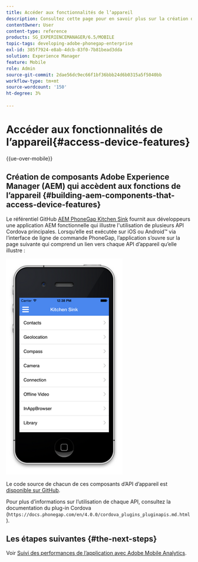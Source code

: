 ```yaml
---
title: Accéder aux fonctionnalités de l’appareil
description: Consultez cette page pour en savoir plus sur la création de composants Adobe Experience Manager (AEM) qui accèdent aux fonctionnalités des appareils. Le référentiel GitHub de l’évier de cuisine d’AEM PhoneGap fournit aux développeurs une application AEM fonctionnelle qui illustre l’utilisation de plusieurs API Cordova principales.
contentOwner: User
content-type: reference
products: SG_EXPERIENCEMANAGER/6.5/MOBILE
topic-tags: developing-adobe-phonegap-enterprise
exl-id: 385f7924-e8ab-4dcb-83f0-7b81bead3dda
solution: Experience Manager
feature: Mobile
role: Admin
source-git-commit: 2dae56dc9ec66f1bf36bbb24d6b0315a5f5040bb
workflow-type: tm+mt
source-wordcount: '150'
ht-degree: 3%

---
```


# Accéder aux fonctionnalités de l’appareil{#access-device-features}

{{ue-over-mobile}}

## Création de composants Adobe Experience Manager (AEM) qui accèdent aux fonctions de l’appareil {#building-aem-components-that-access-device-features}

Le référentiel GitHub [AEM PhoneGap Kitchen Sink](https://github.com/blefebvre/aem-phonegap-kitchen-sink) fournit aux développeurs une application AEM fonctionnelle qui illustre l&#39;utilisation de plusieurs API Cordova principales. Lorsqu’elle est exécutée sur iOS ou Android™ via l’interface de ligne de commande PhoneGap, l’application s’ouvre sur la page suivante qui comprend un lien vers chaque API d’appareil qu’elle illustre :

![chlimage_1-107](assets/chlimage_1-107.png)

Le code source de chacun de ces composants d’API d’appareil est [disponible sur GitHub](https://github.com/blefebvre/aem-phonegap-kitchen-sink/tree/master/content/src/main/content/jcr_root/apps/brucelefebvre/kitchen-sink/components).

Pour plus d’informations sur l’utilisation de chaque API, consultez la documentation du plug-in Cordova (`https://docs.phonegap.com/en/4.0.0/cordova_plugins_pluginapis.md.html`).

## Les étapes suivantes {#the-next-steps}

Voir [Suivi des performances de l’application avec Adobe Mobile Analytics](/help/mobile/phonegap-intro-to-app-analytics.md).
